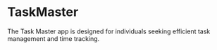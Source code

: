 # TaskMaster
The Task Master app is designed for individuals seeking efficient task management and time tracking.
